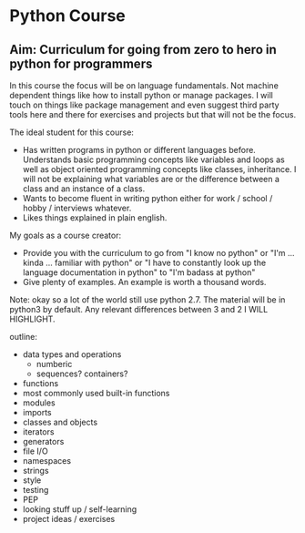 # Python Course 

## Aim: Curriculum for going from zero to hero in python for programmers

In this course the focus will be on language fundamentals. Not machine dependent things like how to install python or manage packages. I will touch on things like package management and even suggest third party tools here and there for exercises and projects but that will not be the focus.

The ideal student for this course: 

* Has written programs in python or different languages before. Understands basic programming concepts like variables and loops as well as object oriented programming concepts like classes, inheritance. I will not be explaining what variables are or the difference between a class and an instance of a class. 
* Wants to become fluent in writing python either for work / school / hobby / interviews whatever. 
* Likes things explained in plain english.

My goals as a course creator: 

* Provide you with the curriculum to go from "I know no python" or "I'm ... kinda ... familiar with python" or "I have to constantly look up the language documentation in python" to "I'm badass at python"
* Give plenty of examples. An example is worth a thousand words.

Note: okay so a lot of the world still use python 2.7. The material will be in python3 by default. Any relevant differences between 3 and 2 I WILL HIGHLIGHT. 


outline: 

* data types and operations 
	- numberic 
	- sequences? containers? 
* functions
* most commonly used built-in functions
* modules
* imports
* classes and objects 
* iterators 
* generators
* file I/O 
* namespaces 
* strings 
* style 
* testing
* PEP 
* looking stuff up / self-learning 
* project ideas / exercises


